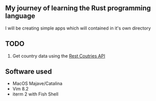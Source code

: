 ## My journey of learning the Rust programming language
I will be creating simple apps which will contained in it's own directory

## TODO
1. Get country data using the [Rest Coutries API](https://restcountries.eu/)


## Software used
* MacOS Majave/Catalina
* Vim 8.2
* iterm 2 with Fish Shell
